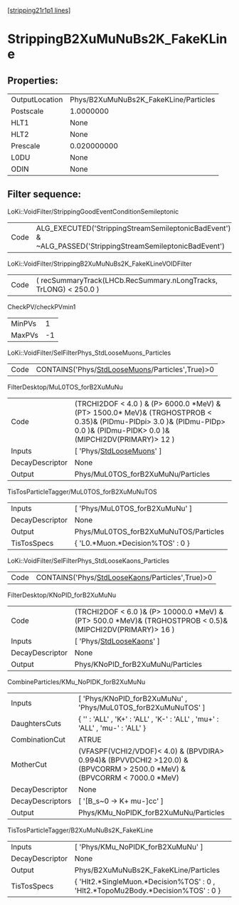 [[stripping21r1p1 lines]](./stripping21r1p1-index)

# StrippingB2XuMuNuBs2K_FakeKLine

## Properties:

|                |                                       |
|----------------|---------------------------------------|
| OutputLocation | Phys/B2XuMuNuBs2K_FakeKLine/Particles |
| Postscale      | 1.0000000                             |
| HLT1           | None                                  |
| HLT2           | None                                  |
| Prescale       | 0.020000000                           |
| L0DU           | None                                  |
| ODIN           | None                                  |

## Filter sequence:

LoKi::VoidFilter/StrippingGoodEventConditionSemileptonic

|      |                                                                                                          |
|------|----------------------------------------------------------------------------------------------------------|
| Code | ALG_EXECUTED('StrippingStreamSemileptonicBadEvent') & ~ALG_PASSED('StrippingStreamSemileptonicBadEvent') |

LoKi::VoidFilter/StrippingB2XuMuNuBs2K_FakeKLineVOIDFilter

|      |                                                                   |
|------|-------------------------------------------------------------------|
| Code | ( recSummaryTrack(LHCb.RecSummary.nLongTracks, TrLONG) \< 250.0 ) |

CheckPV/checkPVmin1

|        |     |
|--------|-----|
| MinPVs | 1   |
| MaxPVs | -1  |

LoKi::VoidFilter/SelFilterPhys_StdLooseMuons_Particles

|      |                                                                                                     |
|------|-----------------------------------------------------------------------------------------------------|
| Code | CONTAINS('Phys/[StdLooseMuons](./stripping21r1p1-commonparticles-stdloosemuons)/Particles',True)\>0 |

FilterDesktop/MuL0TOS_forB2XuMuNu

|                 |                                                                                                                                                                                   |
|-----------------|-----------------------------------------------------------------------------------------------------------------------------------------------------------------------------------|
| Code            | (TRCHI2DOF \< 4.0 ) & (P\> 6000.0 \*MeV) & (PT\> 1500.0\* MeV)& (TRGHOSTPROB \< 0.35)& (PIDmu-PIDpi\> 3.0 )& (PIDmu-PIDp\> 0.0 )& (PIDmu-PIDK\> 0.0 )& (MIPCHI2DV(PRIMARY)\> 12 ) |
| Inputs          | [ 'Phys/[StdLooseMuons](./stripping21r1p1-commonparticles-stdloosemuons)' ]                                                                                                     |
| DecayDescriptor | None                                                                                                                                                                              |
| Output          | Phys/MuL0TOS_forB2XuMuNu/Particles                                                                                                                                                |

TisTosParticleTagger/MuL0TOS_forB2XuMuNuTOS

|                 |                                       |
|-----------------|---------------------------------------|
| Inputs          | [ 'Phys/MuL0TOS_forB2XuMuNu' ]      |
| DecayDescriptor | None                                  |
| Output          | Phys/MuL0TOS_forB2XuMuNuTOS/Particles |
| TisTosSpecs     | { 'L0.\*Muon.\*Decision%TOS' : 0 }    |

LoKi::VoidFilter/SelFilterPhys_StdLooseKaons_Particles

|      |                                                                                                     |
|------|-----------------------------------------------------------------------------------------------------|
| Code | CONTAINS('Phys/[StdLooseKaons](./stripping21r1p1-commonparticles-stdloosekaons)/Particles',True)\>0 |

FilterDesktop/KNoPID_forB2XuMuNu

|                 |                                                                                                                 |
|-----------------|-----------------------------------------------------------------------------------------------------------------|
| Code            | (TRCHI2DOF \< 6.0 )& (P\> 10000.0 \*MeV) & (PT\> 500.0 \*MeV)& (TRGHOSTPROB \< 0.5)& (MIPCHI2DV(PRIMARY)\> 16 ) |
| Inputs          | [ 'Phys/[StdLooseKaons](./stripping21r1p1-commonparticles-stdloosekaons)' ]                                   |
| DecayDescriptor | None                                                                                                            |
| Output          | Phys/KNoPID_forB2XuMuNu/Particles                                                                               |

CombineParticles/KMu_NoPIDK_forB2XuMuNu

|                  |                                                                                                                               |
|------------------|-------------------------------------------------------------------------------------------------------------------------------|
| Inputs           | [ 'Phys/KNoPID_forB2XuMuNu' , 'Phys/MuL0TOS_forB2XuMuNuTOS' ]                                                               |
| DaughtersCuts    | { '' : 'ALL' , 'K+' : 'ALL' , 'K-' : 'ALL' , 'mu+' : 'ALL' , 'mu-' : 'ALL' }                                                  |
| CombinationCut   | ATRUE                                                                                                                         |
| MotherCut        | (VFASPF(VCHI2/VDOF)\< 4.0) & (BPVDIRA\> 0.994)& (BPVVDCHI2 \>120.0) & (BPVCORRM \> 2500.0 \*MeV) & (BPVCORRM \< 7000.0 \*MeV) |
| DecayDescriptor  | None                                                                                                                          |
| DecayDescriptors | [ '[B_s~0 -\> K+ mu-]cc' ]                                                                                                |
| Output           | Phys/KMu_NoPIDK_forB2XuMuNu/Particles                                                                                         |

TisTosParticleTagger/B2XuMuNuBs2K_FakeKLine

|                 |                                                                                      |
|-----------------|--------------------------------------------------------------------------------------|
| Inputs          | [ 'Phys/KMu_NoPIDK_forB2XuMuNu' ]                                                  |
| DecayDescriptor | None                                                                                 |
| Output          | Phys/B2XuMuNuBs2K_FakeKLine/Particles                                                |
| TisTosSpecs     | { 'Hlt2.\*SingleMuon.\*Decision%TOS' : 0 , 'Hlt2.\*TopoMu2Body.\*Decision%TOS' : 0 } |
